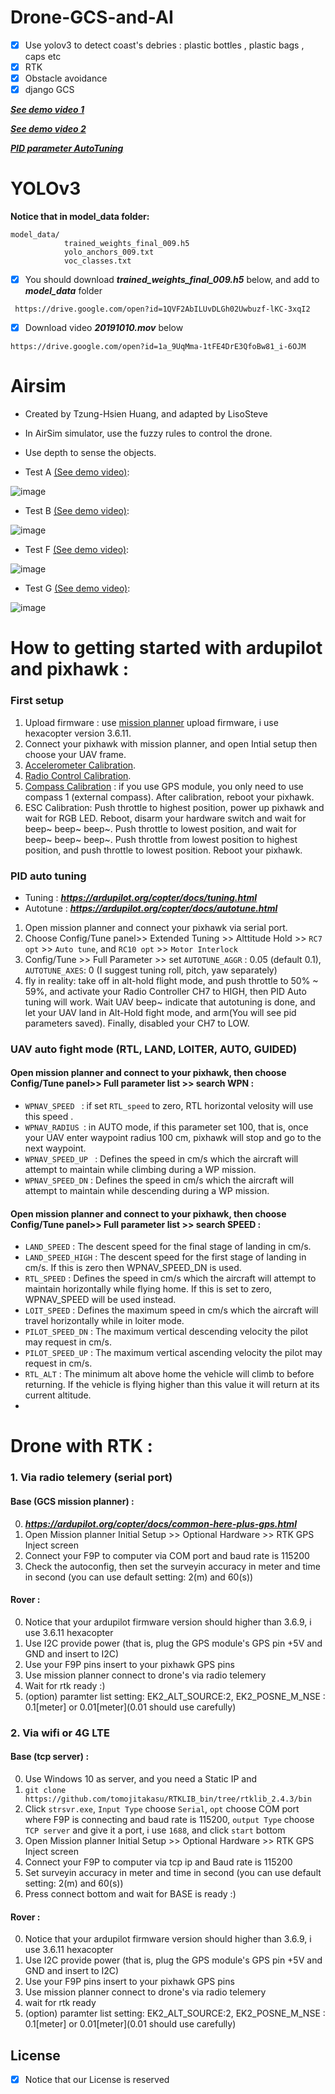 # Drone-GCS-and-AI

- [x] Use yolov3 to detect coast's debries : plastic bottles , plastic bags , caps etc
- [x] RTK
- [x] Obstacle avoidance
- [x] django GCS

***[See demo video 1](https://drive.google.com/open?id=1H6hfDKPacrxpqa3XGIi3flVTbuDY8Ano)***

***[See demo video 2](https://drive.google.com/open?id=1Lma_kVY98y7Zlkeo5f46-ZTPgNvyxGDc)***

***[PID parameter AutoTuning](https://drive.google.com/open?id=12vV1WJXvEIu-ZyxeH2k5318cdNbjx9j2)***


# YOLOv3

**Notice that in model_data folder:**

```
model_data/
            trained_weights_final_009.h5
            yolo_anchors_009.txt
            voc_classes.txt 
```

- [x] You should download ***trained_weights_final_009.h5*** below, and add to ***model_data*** folder
```
 https://drive.google.com/open?id=1QVF2AbILUvDLGh02Uwbuzf-lKC-3xqI2
```
 
- [x] Download video ***20191010.mov*** below
```bush
https://drive.google.com/open?id=1a_9UqMma-1tFE4DrE3QfoBw81_i-6OJM
```

# Airsim
* Created by Tzung-Hsien Huang, and adapted by LisoSteve
* In AirSim simulator, use the fuzzy rules to control the drone.
* Use depth to sense the objects.

* Test A [ (See demo video)](https://drive.google.com/open?id=1oGbn28wQA_o-EyqqzDqoxLLuQZKde3WK):

![image](https://github.com/LiaoSteve/Drone-GCS-and-AI/blob/django_app/airsim/ForAirSim/Data_gif_A.gif)

* Test B [ (See demo video)](https://drive.google.com/open?id=1G7rWvAg8GuQ7e9GqmgrFNUia2IaKj6rS):

![image](https://github.com/LiaoSteve/Drone-GCS-and-AI/blob/django_app/airsim/ForAirSim/Data_gif_B.gif)

* Test F [ (See demo video)](https://drive.google.com/open?id=1KNb6ggzH0gUVQc07_ZdVgUQq8zr_T9sn):

![image](https://github.com/LiaoSteve/Drone-GCS-and-AI/blob/django_app/airsim/ForAirSim/Data_gif_F.gif)

* Test G [ (See demo video)](https://drive.google.com/open?id=1Bwu4uhnbphOmDBdiDrkOj26QjXSGpqfg):

![image](https://github.com/LiaoSteve/Drone-GCS-and-AI/blob/django_app/airsim/ForAirSim/Data_gif_G.gif)

# How to getting started with ardupilot and pixhawk : 
### First setup
1. Upload firmware : use [mission planner](https://ardupilot.org/planner/docs/mission-planner-installation.html) upload firmware, i use hexacopter version 3.6.11.
2. Connect your pixhawk with mission planner, and open Intial setup then choose your UAV frame.
3. [Accelerometer Calibration](https://ardupilot.org/copter/docs/common-accelerometer-calibration.html?highlight=calibration).
4. [Radio Control Calibration](https://ardupilot.org/copter/docs/common-radio-control-calibration.html?highlight=calibration).
5. [Compass Calibration](https://ardupilot.org/copter/docs/common-compass-calibration-in-mission-planner.html?highlight=calibration) : if you use GPS module, you only need to use compass 1 (external compass). After calibration, reboot your pixhawk.
6. ESC Calibration: Push throttle to highest position, power up pixhawk and wait for RGB LED. Reboot, disarm your hardware switch and wait for beep~ beep~ beep~. Push throttle to lowest position, and wait for beep~ beep~ beep~. Push throttle from lowest position to highest position, and push throttle to lowest position. Reboot your pixhawk.

### PID auto tuning
* Tuning   : ***https://ardupilot.org/copter/docs/tuning.html***
* Autotune : ***https://ardupilot.org/copter/docs/autotune.html***
1. Open mission planner and connect your pixhawk via serial port.
2. Choose Config/Tune panel>> Extended Tuning >> Alttitude Hold >> `RC7 opt` >> `Auto tune`, and `RC10 opt` >> `Motor Interlock`
3. Config/Tune >> Full Parameter >> set `AUTOTUNE_AGGR` : 0.05 (default 0.1),  `AUTOTUNE_AXES`: 0 (I suggest tuning roll, pitch, yaw separately)
4. fly in reality: take off in alt-hold flight mode, and push throttle to 50% ~ 59%, and activate your Radio Controller CH7 to HIGH, then PID Auto tuning will work. Wait UAV beep~ indicate that autotuning is done, and let your UAV land in Alt-Hold fight mode, and arm(You will see pid parameters saved). Finally, disabled your CH7 to LOW.

### UAV auto fight mode (RTL, LAND, LOITER, AUTO, GUIDED)
#### Open mission planner and connect to your pixhawk, then choose Config/Tune panel>> Full parameter list >> search WPN :
* `WPNAV_SPEED ` : if set `RTL_speed` to zero, RTL horizontal velosity will use this speed .
* `WPNAV_RADIUS `: in AUTO mode, if this parameter set 100, that is, once your UAV enter waypoint radius 100 cm, pixhawk will stop and go to the next waypoint. 
* `WPNAV_SPEED_UP ` : Defines the speed in cm/s which the aircraft will attempt to maintain while climbing during a WP mission.
* `WPNAV_SPEED_DN`  : Defines the speed in cm/s which the aircraft will attempt to maintain while descending during a WP mission.
#### Open mission planner and connect to your pixhawk, then choose Config/Tune panel>> Full parameter list >> search SPEED :
* `LAND_SPEED` : The descent speed for the final stage of landing in cm/s.
* `LAND_SPEED_HIGH` : The descent speed for the first stage of landing in cm/s. If this is zero then WPNAV_SPEED_DN is used.
* `RTL_SPEED` : Defines the speed in cm/s which the aircraft will attempt to maintain horizontally while flying home. If this is set to zero, WPNAV_SPEED will be used instead.
* `LOIT_SPEED` : Defines the maximum speed in cm/s which the aircraft will travel horizontally while in loiter mode.
* `PILOT_SPEED_DN` : The maximum vertical descending velocity the pilot may request in cm/s.
* `PILOT_SPEED_UP` : The maximum vertical ascending velocity the pilot may request in cm/s.
* `RTL_ALT` : The minimum alt above home the vehicle will climb to before returning.  If the vehicle is flying higher than this value it will return at its current altitude.
*  
# Drone with RTK :
### 1. Via radio telemery (serial port)
#### Base (GCS mission planner) :
0. ***https://ardupilot.org/copter/docs/common-here-plus-gps.html***
1. Open Mission planner Initial Setup >> Optional Hardware >> RTK GPS Inject screen
2. Connect your F9P to computer via COM port and baud rate is 115200
3. Check the autoconfig, then set the surveyin accuracy in meter and time in second (you can use default setting: 2(m) and 60(s)) 

#### Rover :
0. Notice that your ardupilot firmware version should higher than 3.6.9, i use 3.6.11 hexacopter
1. Use I2C provide power (that is, plug the GPS module's GPS pin +5V and GND and insert to I2C)
2. Use your F9P pins insert to your pixhawk GPS pins
3. Use mission planner connect to drone's via radio telemery
4. Wait for rtk ready :)
5. (option) paramter list setting: EK2_ALT_SOURCE:2, EK2_POSNE_M_NSE : 0.1[meter] or 0.01[meter](0.01 should use carefully)

### 2. Via wifi or 4G LTE
#### Base (tcp server) :
0. Use Windows 10 as server, and you need a Static IP and
1. `git clone https://github.com/tomojitakasu/RTKLIB_bin/tree/rtklib_2.4.3/bin`
2. Click `strsvr.exe`, `Input Type` choose `Serial`, `opt` choose COM port where F9P is connecting and baud rate is 115200, `output Type` choose `TCP server` and give it a port, i use `1688`, and click `start` bottom
3. Open Mission planner Initial Setup >> Optional Hardware >> RTK GPS Inject screen
4. Connect your F9P to computer via tcp ip and Baud rate is 115200
5. Set surveyin accuracy in meter and time in second (you can use default setting: 2(m) and 60(s)) 
6. Press connect bottom and wait for BASE is ready :)

#### Rover :
0. Notice that your ardupilot firmware version should higher than 3.6.9, i use 3.6.11 hexacopter
1. Use I2C provide power (that is, plug the GPS module's GPS pin +5V and GND and insert to I2C)
2. Use your F9P pins insert to your pixhawk GPS pins
3. Use mission planner connect to drone's via radio telemery
4. wait for rtk ready
5. (option) paramter list setting: EK2_ALT_SOURCE:2, EK2_POSNE_M_NSE : 0.1[meter] or 0.01[meter](0.01 should use carefully)

## License 
- [x] Notice that our License is reserved








